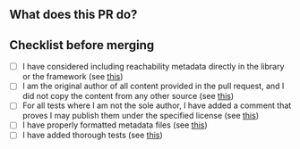 ## What does this PR do?


## Checklist before merging
- [ ] I have considered including reachability metadata directly in the library or the framework (see [this](https://github.com/oracle/graalvm-reachability-metadata/blob/master/CONTRIBUTING.md))
- [ ] I am the original author of all content provided in the pull request, and I did not copy the content from any other source (see [this](https://github.com/oracle/graalvm-reachability-metadata/blob/master/CONTRIBUTING.md#tests))
- [ ] For all tests where I am not the sole author, I have added a comment that proves I may publish them under the specified license (see [this](https://github.com/oracle/graalvm-reachability-metadata/blob/master/CONTRIBUTING.md#tests))
- [ ] I have properly formatted metadata files (see [this](https://github.com/oracle/graalvm-reachability-metadata/blob/master/CONTRIBUTING.md#format-metadata-files))
- [ ] I have added thorough tests (see [this](https://github.com/oracle/graalvm-reachability-metadata/blob/master/CONTRIBUTING.md#Tests))
